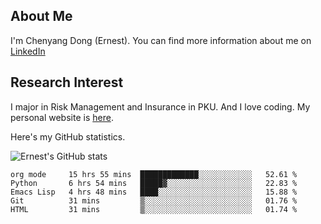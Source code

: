 ## About Me

I'm Chenyang Dong (Ernest). You can find more information about me on [LinkedIn](https://www.linkedin.com/in/%E6%99%A8%E9%98%B3-%E8%91%A3-918ab41b4/)

## Research Interest

I major in Risk Management and Insurance in PKU. And I love coding. My personal website is [here](https://ernestdong.github.io).

Here's my GitHub statistics.

![Ernest's GitHub stats](https://github-readme-stats.vercel.app/api?username=ErnestDong&show_icons=true?count_private=true)

<!--START_SECTION:waka-->
```text
org mode     15 hrs 55 mins  █████████████░░░░░░░░░░░░   52.61 % 
Python       6 hrs 54 mins   █████▓░░░░░░░░░░░░░░░░░░░   22.83 % 
Emacs Lisp   4 hrs 48 mins   ████░░░░░░░░░░░░░░░░░░░░░   15.88 % 
Git          31 mins         ▒░░░░░░░░░░░░░░░░░░░░░░░░   01.76 % 
HTML         31 mins         ▒░░░░░░░░░░░░░░░░░░░░░░░░   01.74 % 
```
<!--END_SECTION:waka-->

